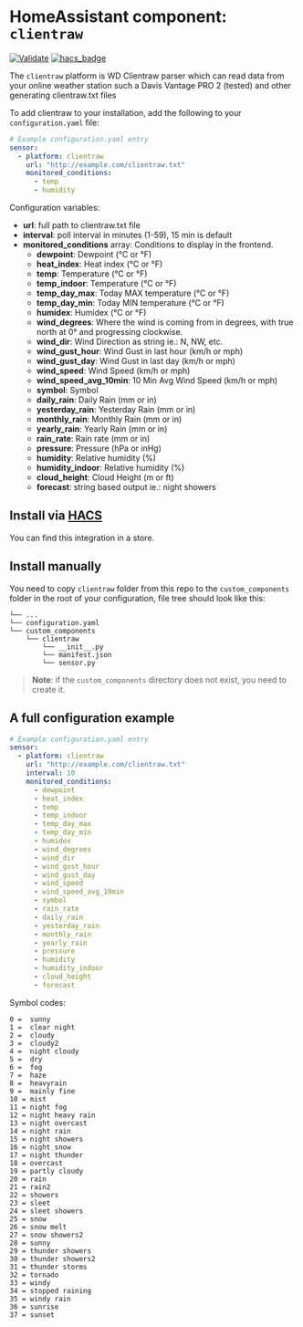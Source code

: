 # HomeAssistant component: `clientraw`
[![Validate](https://github.com/pilotak/homeassistant-clientraw/workflows/Validate/badge.svg)](https://github.com/pilotak/homeassistant-clientraw/actions)
[![hacs_badge](https://img.shields.io/badge/HACS-Default-orange.svg)](https://github.com/custom-components/hacs)

The `clientraw` platform is WD Clientraw parser which can read data from your online weather station such a Davis Vantage PRO 2 (tested) and other generating clientraw.txt files

To add clientraw to your installation, add the following to your `configuration.yaml` file:

```yaml
# Example configuration.yaml entry
sensor:
  - platform: clientraw
    url: "http://example.com/clientraw.txt"
    monitored_conditions:
      - temp
      - humidity
```

Configuration variables:

- **url**: full path to clientraw.txt file
- **interval**: poll interval in minutes (1-59), 15 min is default
- **monitored_conditions** array: Conditions to display in the frontend.
  - **dewpoint**: Dewpoint (°C or °F)
  - **heat_index**: Heat index (°C or °F)
  - **temp**: Temperature (°C or °F)
  - **temp_indoor**: Temperature (°C or °F)
  - **temp_day_max**: Today MAX temperature (°C or °F)
  - **temp_day_min**: Today MIN temperature (°C or °F)
  - **humidex**: Humidex (°C or °F)
  - **wind_degrees**: Where the wind is coming from in degrees, with true north at 0° and progressing clockwise.
  - **wind_dir**: Wind Direction as string ie.: N, NW, etc.
  - **wind_gust_hour**: Wind Gust in last hour (km/h or mph)
  - **wind_gust_day**: Wind Gust in last day (km/h or mph)
  - **wind_speed**: Wind Speed (km/h or mph)
  - **wind_speed_avg_10min**: 10 Min Avg Wind Speed (km/h or mph)
  - **symbol**: Symbol
  - **daily_rain**: Daily Rain (mm or in)
  - **yesterday_rain**: Yesterday Rain (mm or in)
  - **monthly_rain**: Monthly Rain (mm or in)
  - **yearly_rain**: Yearly Rain (mm or in)
  - **rain_rate**: Rain rate (mm or in)
  - **pressure**: Pressure (hPa or inHg)
  - **humidity**: Relative humidity (%)
  - **humidity_indoor**: Relative humidity (%)
  - **cloud_height**: Cloud Height (m or ft)
  - **forecast**: string based output ie.: night showers

## Install via [HACS](https://github.com/custom-components/hacs)
You can find this integration in a store.

## Install manually
You need to copy `clientraw` folder from this repo to the `custom_components` folder in the root of your configuration, file tree should look like this:
```
└── ...
└── configuration.yaml
└── custom_components
    └── clientraw
        └── __init__.py
        └── manifest.json
        └── sensor.py
```

>__Note__: if the `custom_components` directory does not exist, you need to create it.

## A full configuration example
```yaml
# Example configuration.yaml entry
sensor:
  - platform: clientraw
    url: "http://example.com/clientraw.txt"
    interval: 10
    monitored_conditions:
      - dewpoint
      - heat_index
      - temp
      - temp_indoor
      - temp_day_max
      - temp_day_min
      - humidex
      - wind_degrees
      - wind_dir
      - wind_gust_hour
      - wind_gust_day
      - wind_speed
      - wind_speed_avg_10min
      - symbol
      - rain_rate
      - daily_rain
      - yesterday_rain
      - monthly_rain
      - yearly_rain
      - pressure
      - humidity
      - humidity_indoor
      - cloud_height
      - forecast
```
Symbol codes:
```
0 =  sunny
1 =  clear night
2 =  cloudy
3 =  cloudy2
4 =  night cloudy
5 =  dry
6 =  fog
7 =  haze
8 =  heavyrain
9 =  mainly fine
10 = mist
11 = night fog
12 = night heavy rain
13 = night overcast
14 = night rain
15 = night showers
16 = night snow
17 = night thunder
18 = overcast
19 = partly cloudy
20 = rain
21 = rain2
22 = showers
23 = sleet
24 = sleet showers
25 = snow
26 = snow melt
27 = snow showers2
28 = sunny
29 = thunder showers
30 = thunder showers2
31 = thunder storms
32 = tornado
33 = windy
34 = stopped raining
35 = windy rain
36 = sunrise
37 = sunset
```
